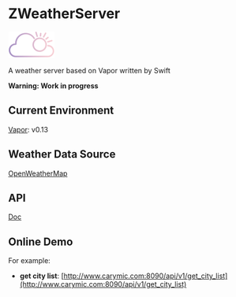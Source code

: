 # ZWeatherServer

![Logo](Logo.svg)

A weather server based on Vapor written by Swift

**Warning: Work in progress**

## Current Environment

[Vapor](https://github.com/qutheory/vapor): v0.13

## Weather Data Source

[OpenWeatherMap](http://openweathermap.org/api)

## API

[Doc](Doc/README.md)

## Online Demo

For example:

* **get city list**: [http://www.carymic.com:8090/api/v1/get_city_list](http://www.carymic.com:8090/api/v1/get_city_list)
